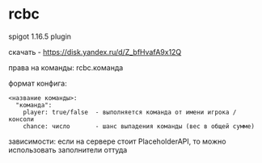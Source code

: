 # rcbc
spigot 1.16.5 plugin  
  
скачать - https://disk.yandex.ru/d/Z_bfHvafA9x12Q  
  
права на команды: 
rcbc.команда  
  
формат конфига:

```
<название команды>:  
  "команда":  
    player: true/false  - выполняется команда от имени игрока / консоли  
    chance: число       - шанс выпадения команды (вес в общей сумме)  
```
  
зависимости:
  если на сервере стоит PlaceholderAPI, то можно использовать заполнители оттуда
